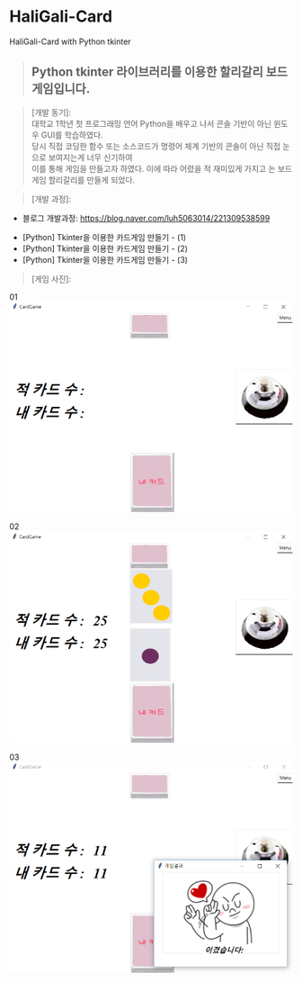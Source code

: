 # HaliGali-Card
HaliGali-Card with Python tkinter

> ## Python tkinter 라이브러리를 이용한 할리갈리 보드 게임입니다.

> [개발 언어]: Python  

> [개발 기간]: 1달

> [개발 동기]:  
대학교 1학년 첫 프로그래밍 언어 Python을 배우고 나서 콘솔 기반이 아닌 윈도우 GUI를 학습하였다.  
당시 직접 코딩한 함수 또는 소스코드가 명령어 체계 기반의 콘솔이 아닌 직접 눈으로 보여지는게 너무 신기하여  
이를 통해 게임을 만들고자 하였다. 이에 따라 어렸을 적 재미있게 가지고 논 보드게임 할리갈리를 만들게 되었다.

> [개발 과정]:  

 * 블로그 개발과정: https://blog.naver.com/luh5063014/221309538599  

  - [Python] Tkinter을 이용한 카드게임 만들기 - (1)  
  - [Python] Tkinter을 이용한 카드게임 만들기 - (2)  
  - [Python] Tkinter을 이용한 카드게임 만들기 - (3)

> [게임 사진]:

01  
![project_example](./project_example/haligali_example1.png)  

02  
![project_example](./project_example/haligali_example2.png)  

03
![project_example](./project_example/haligali_example3.png)  

